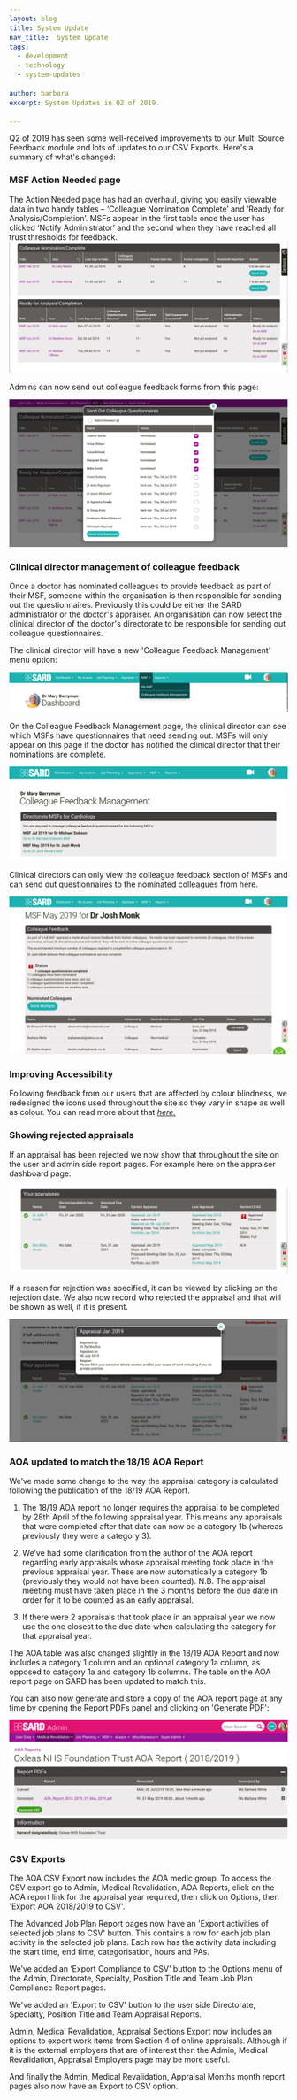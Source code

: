 ```yaml
---
layout: blog
title: System Update
nav_title:  System Update
tags:
  - development
  - technology
  - system-updates

author: barbara
excerpt: System Updates in Q2 of 2019.

---
```


Q2 of 2019 has seen some well-received improvements to our Multi Source Feedback module and lots of updates to our CSV Exports. Here's a summary of what's changed:

<h3>MSF Action Needed page</h3>
The Action Needed page has had an overhaul, giving you easily viewable data in two handy tables – ‘Colleague Nomination Complete’ and ‘Ready for Analysis/Completion’. MSFs appear in the first table once the user has clicked ‘Notify Administrator’ and the second when they have reached all trust thresholds for feedback.

<div class='row'>
<img src='/images/blog/barbara/system_update_q2_19/action_needed_table.png' class="img-responsive img-thumbnail screenshot"/>
</div>

Admins can now send out colleague feedback forms from this page:

<div class='row'>
<img src='/images/blog/barbara/system_update_q2_19/send_out.png' class="img-responsive img-thumbnail screenshot"/>
</div>

<h3>Clinical director management of colleague feedback</h3>
Once a doctor has nominated colleagues to provide feedback as part of their MSF, someone within the organisation is then responsible for sending out the questionnaires. Previously this could be either the SARD administrator or the doctor's appraiser.
An organisation can now select the clinical director of the doctor's directorate to be responsible for sending out colleague questionnaires.

The clinical director will have a new 'Colleague Feedback Management' menu option:
<div class='row'>
<img src='/images/blog/barbara/system_update_q2_19/menu_option.png' class="img-responsive img-thumbnail screenshot"/>
</div>

On the Colleague Feedback Management page, the clinical director can see which MSFs have questionnaires that need sending out. MSFs will only appear on this page if the doctor has notified the clinical director that their nominations are complete.

<div class='row'>
<img src='/images/blog/barbara/system_update_q2_19/colleague_feedback_management.png' class="img-responsive img-thumbnail screenshot"/>
</div>

Clinical directors can only view the colleague feedback section of MSFs and can send out questionnaires to the nominated colleagues from here.
<div class='row'>
<img src='/images/blog/barbara/system_update_q2_19/colleague_feedback_msf.png' class="img-responsive img-thumbnail screenshot"/>
</div>


<h3>Improving Accessibility</h3>

Following feedback from our users that are affected by colour blindness, we redesigned the icons used throughout the site so they vary in shape as well as colour.
You can read more about that
<a href="https://www.sardjv.co.uk/blog/barbara/2019/04/17/colour-blindness.html" target="_blank"> <i>here.</i></a>

<h3>Showing rejected appraisals</h3>

If an appraisal has been rejected we now show that throughout the site on the user and admin side report pages.
For example here on the appraiser dashboard page:
<div class='row'>
<img src='/images/blog/barbara/system_update_q2_19/reject_table.png' class="img-responsive img-thumbnail screenshot"/>
</div>

If a reason for rejection was specified, it can be viewed by clicking on the rejection date.
We also now record who rejected the appraisal and that will be shown as well, if it is present.

<div class='row'>
<img src='/images/blog/barbara/system_update_q2_19/reject_reason.png' class="img-responsive img-thumbnail screenshot"/>
</div>

<h3>AOA updated to match the 18/19 AOA Report</h3>

We’ve made some change to the way the appraisal category is calculated following the publication of the 18/19 AOA Report.

1. The 18/19 AOA report no longer requires the appraisal to be completed by 28th April of the following appraisal year.
This means any appraisals that were completed after that date can now be a category 1b (whereas previously they were a category 3).

2. We’ve had some clarification from the author of the AOA report regarding early appraisals whose appraisal meeting took place in the previous appraisal year. These are now automatically a category 1b (previously they would not have been counted). N.B. The appraisal meeting must have taken place in the 3 months before the due date in order for it to be counted as an early appraisal.

3. If there were 2 appraisals that took place in an appraisal year we now use the one closest to the due date when calculating the category for that appraisal year.

The AOA table was also changed slightly in the 18/19 AOA Report and now includes a category 1 column and an optional category 1a column, as opposed to category 1a and category 1b columns.
The table on the AOA report page on SARD has been updated to match this.

You can also now generate and store a copy of the AOA report page at any time by opening the Report PDFs panel and clicking on 'Generate PDF':

<div class='row'>
<img src='/images/blog/barbara/system_update_q2_19/aoa_pdf.png' class="img-responsive img-thumbnail screenshot"/>
</div>

<h3>CSV Exports</h3>

The AOA CSV Export now includes the AOA medic group. To access the CSV export go to Admin, Medical Revalidation, AOA Reports, click on the AOA report link for the appraisal year required, then click on Options, then 'Export AOA 2018/2019 to CSV'.

The Advanced Job Plan Report pages now have an 'Export activities of selected job plans to CSV' button.
This contains a row for each job plan activity in the selected job plans. Each row has the activity data including the start time, end time, categorisation, hours and PAs.

We’ve added an ‘Export Compliance to CSV’ button to the Options menu of the Admin, Directorate, Specialty, Position Title and Team Job Plan Compliance Report pages.

We've added an 'Export to CSV' button to the user side Directorate, Specialty, Position Title and Team Appraisal Reports.

Admin, Medical Revalidation, Appraisal Sections Export now includes an options to export work items from Section 4 of online appraisals. Although if it is the external employers that are of interest then the Admin, Medical Revalidation, Appraisal Employers page may be more useful.

And finally the Admin, Medical Revalidation, Appraisal Months month report pages also now have an Export to CSV option.
